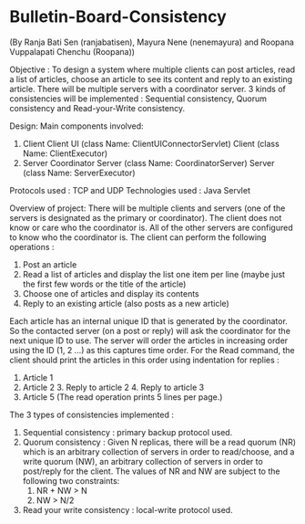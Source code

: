 # Bulletin-Board-Consistency
(By Ranja Bati Sen (ranjabatisen), Mayura Nene (nenemayura) and Roopana Vuppalapati Chenchu (Roopana))

Objective : 
To design a system where multiple clients can post articles, read a list of articles, choose an article to see its content and reply to an existing article. There will be multiple servers with a coordinator server. 3 kinds of consistencies will be implemented : Sequential consistency, Quorum consistency and Read-your-Write consistency.

Design:
Main components involved: 
1. Client
      Client UI (class Name: ClientUIConnectorServlet)
      Client (class Name: ClientExecutor)
2. Server 
      Coordinator Server (class Name: CoordinatorServer)
      Server (class Name: ServerExecutor)
      
Protocols used : TCP and UDP
Technologies used : Java Servlet

Overview of project:
There will be multiple clients and servers (one of the servers is designated as the primary or coordinator). The client does not know or care who the coordinator is. All of the other servers are configured to know who the coordinator is.
The client can perform the following operations :
1. Post an article
2. Read a list of articles and display the list one item per line (maybe just the first few words or the title of
the article)
3. Choose one of articles and display its contents
4. Reply to an existing article (also posts as a new article)

Each article has an internal unique ID that is generated by the coordinator. So the contacted server (on a post or reply) will ask the coordinator for the next unique ID to use. The server will order the articles in increasing order using the ID (1, 2 …) as this captures time order. For the Read command, the client should print the articles in this order using indentation for replies :
1. Article 1
2. Article 2
      3. Reply to article 2
             4. Reply to article 3
5. Article 5
(The read operation prints 5 lines per page.)

The 3 types of consistencies implemented :
1. Sequential consistency : primary backup protocol used.
2. Quorum consistency : Given N replicas, there will be a read quorum (NR) which is an arbitrary collection of servers in order to read/choose, and a write quorum (NW), an arbitrary collection of servers in order to post/reply for the client. The values of NR and NW are subject to the following two constraints:
    1. NR + NW > N
    2. NW > N/2
3. Read your write consistency : local-write protocol used.
